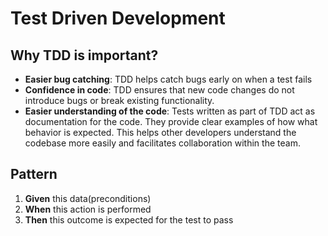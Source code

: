 # Test Driven Development
## Why TDD is important?
- **Easier bug catching**: TDD helps catch bugs early on when a test fails
- **Confidence in code**: TDD ensures that new code changes do not introduce bugs or break existing functionality.
- **Easier understanding of the code**: Tests written as part of TDD act as documentation for the code. They provide clear examples of how what behavior is expected. This helps other developers understand the codebase more easily and facilitates collaboration within the team.

## Pattern
1. **Given** this data(preconditions)
2. **When** this action is performed
3. **Then** this outcome is expected for the test to pass
 
